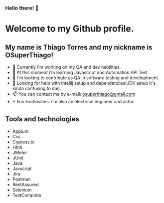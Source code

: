 ### Hello there! 👋

# Welcome to my Github profile.
## My name is Thiago Torres and my nickname is OSuperThiago!

- 🔭 Currently i'm working on my QA and dev habilities.
- 🌱 At this moment i'm learning Javascript and Automation API Test.
- 👯 I`m looking to contribute as QA in software testing and developtment.
- 🤔 Looking for help with intellij setup and dependencies(JDK setup it`s kinda confusing to me).
- 📫 You can contact me by e-mail: osuperthiago@gmail.com
- ⚡ Fun Factiosities: i'm also an electrical engineer and actor.

## Tools and technologies 

- Appium
- Css
- Cypress.io
- Html
- JMeter
- JUnit
- Java
- Javscript
- Jira
- Postman
- RestAssured
- Selenium
- TestComplete

